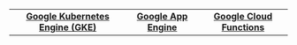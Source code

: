 <center>
<table>
   <tr>
    <td align="center"><a href="./Google Kubernetes Engine (GKE)/gke.md"><b>Google Kubernetes Engine (GKE)</b></a></td>
    <td align="center"><a href="./Google App Engine/appengine.md"><b>Google App Engine</b></a></td>
    <td align="center"><a href="./Google Cloud Functions/cloudfunctions.md"><b>Google Cloud Functions</b></a></td>
  </tr> 
</table>
</center>